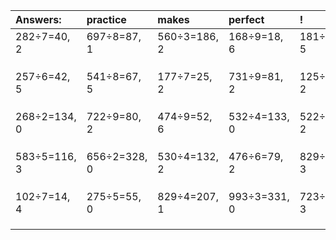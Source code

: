 | Answers: | practice | makes | perfect | ! |
| :--- | :--- | :--- | :--- | :--- |
| 282÷7=40, 2 | 697÷8=87, 1 | 560÷3=186, 2 | 168÷9=18, 6 | 181÷8=22, 5 | 
|   |   |   |   |   | 
|   |   |   |   |   | 
|   |   |   |   |   | 
| 257÷6=42, 5 | 541÷8=67, 5 | 177÷7=25, 2 | 731÷9=81, 2 | 125÷3=41, 2 | 
|   |   |   |   |   | 
|   |   |   |   |   | 
|   |   |   |   |   | 
| 268÷2=134, 0 | 722÷9=80, 2 | 474÷9=52, 6 | 532÷4=133, 0 | 522÷4=130, 2 | 
|   |   |   |   |   | 
|   |   |   |   |   | 
|   |   |   |   |   | 
| 583÷5=116, 3 | 656÷2=328, 0 | 530÷4=132, 2 | 476÷6=79, 2 | 829÷7=118, 3 | 
|   |   |   |   |   | 
|   |   |   |   |   | 
|   |   |   |   |   | 
| 102÷7=14, 4 | 275÷5=55, 0 | 829÷4=207, 1 | 993÷3=331, 0 | 723÷5=144, 3 | 
|   |   |   |   |   | 
|   |   |   |   |   | 
|   |   |   |   |   | 
